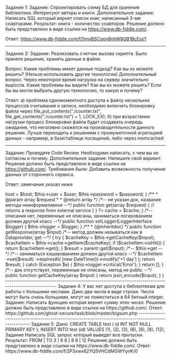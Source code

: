 Задание 1: 
Задание: Спроектировать схему БД для хранения библиотеки. Интересуют авторы и книги.
Дополнительное задание: Написать SQL который вернет список книг, написанный 3-мя соавторами. Результат: книга - количество соавторов.
Решение должно быть представлено в виде ссылки на https://www.db-fiddle.com/.

Ответ: https://www.db-fiddle.com/f/5mxBSCqon8nhW8GB1BcEoj/1

-------------------------------------------------------------------------------------------------------

Задание 2:
Задание: Реализовать счетчик вызова скрипта. Было принято решение, хранить данные в файле.
<?php 
file_put_contents("./counter.txt", file_get_contents("./counter.txt") + 1);
?>
Вопрос: Какие проблемы имеет данные подход? Как вы их можете решить? 
(Нельзя использовать другие технологии)
Дополнительный вопрос: Через некоторое время нагрузка на сервер значительно выросла. Какие проблемы вы видите? Как вы их можете решить? 
Если бы вы могли выбрать другую технологию, то какую и почему?

Ответ: 
а) проблема одномоментного доступа к файлу нескольких процессов считывания и записи, необходимо включить блокировку файла через 
file_put_contents("./counter.txt", file_get_contents("./counter.txt") + 1, LOCK_EX);
б) при возрастании нагрузки процесс блокировки файла будет создавать очередь ожидания, что негативно скажется на производительности данного решения.
Лучше переходить к решениям с промужеточной агрегацией данных - например, в базе/таблице посещений, либо через memcached

-------------------------------------------------------------------------------------------------------

Задание: Проведите Code Review. Необходимо написать, с чем вы не согласны и почему.
Дополнительное задание: Напишите свой вариант. 
Решение должно быть представлено в виде ссылки на https://github.com/.
Требования были: Добавить возможность получения данных от стороннего сервиса. 

Ответ: замечания указал ниже
<?php
namespace src\Integration; 
/*-- namespace Vendor\Model согласно psr, а тут это скорее всего директория на сервере --*/

class DataProvider
{
    private $host; 
    private $user;
    private $password;

    /**
     * @param $host
     * @param $user
     * @param $password
     */
    /*-- не указан док и типы переменных, а также return --*/
    public function __construct($host, $user, $password)
    {
        $this->host = $host;
        $this->user = $user;
        $this->password = $password;
    }
    
    /**
     * @param array $request
     *
     * @return array
     */
    /*-- не указан док, название метода неинформативное --*/
    public function get(array $request)
    {
        // returns a response from external service
    }
}
?>
<?php

namespace src\Decorator;

use DateTime;
use Exception;
use Psr\Cache\CacheItemPoolInterface;
use Psr\Log\LoggerInterface;
use src\Integration\DataProvider;

class DecoratorManager extends DataProvider
/*-- назвали декоратором, а нет общего интерфейса с декорируемым классом --*/
{
    public $cache;
    public $logger;
    /*-- свойства не public --*/

    /**
     * @param string $host
     * @param string $user
     * @param string $password
     * @param CacheItemPoolInterface $cache
     */
    public function __construct($host, $user, $password, CacheItemPoolInterface $cache)
    {
        parent::__construct($host, $user, $password);
        $this->cache = $cache;
    }

    /*-- описания нет, переменные не описаны, заниматься логированием должен другой класс --*/
    public function setLogger(LoggerInterface $logger)
    {
        $this->logger = $logger;
    }

    /**
     * {@inheritdoc}
     */
    public function getResponse(array $input)
    /*-- метод должен называться как в Dataprovider, get --*/
    {
        try {
            $cacheKey = $this->getCacheKey($input);
            $cacheItem = $this->cache->getItem($cacheKey);
            if ($cacheItem->isHit()) {
                return $cacheItem->get();
            }

            $result = parent::get($input); 
            /*-- $this->get --*/
            /*-- заниматься кэшированием должен другой класс --*/
            $cacheItem
                ->set($result)
                ->expiresAt(
                    (new DateTime())->modify('+1 day')
                );

            return $result;
        } catch (Exception $e) {
            $this->logger->critical('Error');
        }

        return [];
    }
    /*-- док отсутствует, переменные не описаны, метод не public --*/
    public function getCacheKey(array $input)
    {
        return json_encode($input);
    }
}
-------------------------------------------------------------------------------------------------------

Задание 4:
У вас нет доступа к библиотекам для работы с большими числами. Дано два числа в виде строки. Числа могут быть очень большими, могут не поместиться в 64 битный integer.
Задание: Написать функцию которая вернет сумму этих чисел. 
Решение должно быть представлено в виде ссылки на https://github.com/.

Ответ: https://github.com/ghost-secure/task/blob/master/bigsum.php
-------------------------------------------------------------------------------------------------------

Задание 5:
Дано:
CREATE TABLE test (
  id INT NOT NULL PRIMARY KEY
);
INSERT INTO test (id) VALUES (1), (2), (3), (6), (8), (9), (12);
Задание Написать SQL запрос который выведет все пропуски.
Результат:
FROM | TO
3       | 6
6       | 8
9       | 12
Решение должно быть представлено в виде ссылки на https://www.db-fiddle.com/.

Ответ: https://www.db-fiddle.com/f/2P3xwx62YQ5VHCdMGWYynK/0

